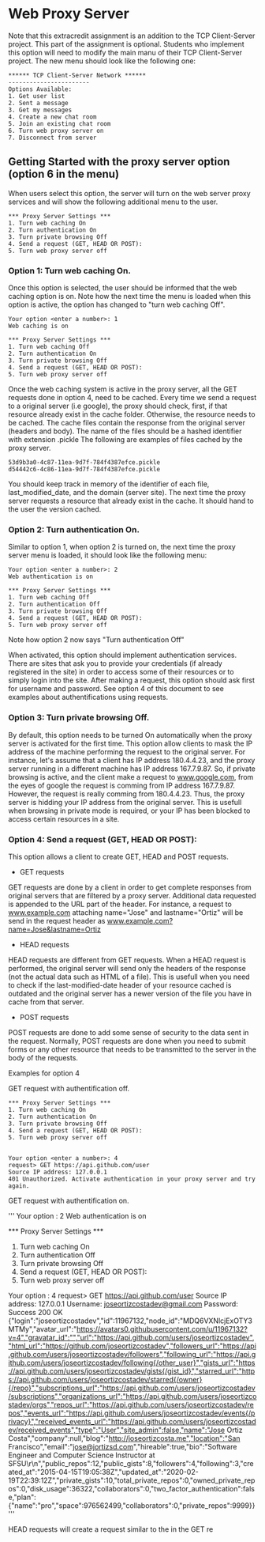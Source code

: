 # Web Proxy Server

Note that this extracredit assignment is an addition to the TCP Client-Server project. This part of the assignment is optional. Students who implement this option will need to modify the main manu of their TCP Client-Server project. The new menu should look like the following one: 

```
****** TCP Client-Server Network ******
-----------------------
Options Available:
1. Get user list
2. Sent a message
3. Get my messages
4. Create a new chat room
5. Join an existing chat room
6. Turn web proxy server on
7. Disconnect from server
```

## Getting Started with the proxy server option (option 6 in the menu)

When users select this option, the server will turn on the web server proxy services and will show the following additional menu to the user. 

```
*** Proxy Server Settings *** 
1. Turn web caching On
2. Turn authentication On
3. Turn private browsing Off
4. Send a request (GET, HEAD OR POST): 
5. Turn web proxy server off

```

### Option 1: Turn web caching On. 
  
Once this option is selected, the user should be informed that the web caching option is on. Note how the next time the 
menu is loaded when this option is active, the option has changed to "turn web caching Off". 
  
```
Your option <enter a number>: 1
Web caching is on

*** Proxy Server Settings *** 
1. Turn web caching Off
2. Turn authentication On
3. Turn private browsing Off
4. Send a request (GET, HEAD OR POST): 
5. Turn web proxy server off
```
Once the web caching system is active in the proxy server, all the GET requests done in option 4, need to be cached. Every time we send a request to a original server (i.e google), the proxy should check, first, if that resource already exist in the cache folder. Otherwise, the resource needs to be cached. The cache files contain the response from the original server (headers and body). The name of the files should be a hashed identifier with extension .pickle The following are examples of files cached by the proxy server. 

```
53d9b3a0-4c87-11ea-9d7f-784f4387efce.pickle
d54442c6-4c86-11ea-9d7f-784f4387efce.pickle
```
You should keep track in memory of the identifier of each file, last_modified_date, and the domain (server site). The next time the proxy server requests a resource that already exist in the cache. It should hand to the user the version cached. 

### Option 2: Turn authentication On.

Similar to option 1, when option 2 is turned on, the next time the proxy server menu is loaded, it should look like the following menu:

```
Your option <enter a number>: 2
Web authentication is on

*** Proxy Server Settings *** 
1. Turn web caching Off
2. Turn authentication Off
3. Turn private browsing Off
4. Send a request (GET, HEAD OR POST): 
5. Turn web proxy server off
```

Note how option 2 now says "Turn authentication Off"

When activated, this option should implement authentication services. There are sites that ask you to provide your credentials (if already registered in the site) in order to access some of their resources or to simply login into the site. After making a request, this option should ask first for username and password. See option 4 of this document to see examples about authentifications using requests.

### Option 3: Turn private browsing Off.

By default, this option needs to be turned On automatically when the proxy server is activated for the first time. This option allow clients to mask the IP address of the machine performing the request to the original server. For instance, let's assume that a client has IP address 180.4.4.23, and the proxy server running in a different machine has IP address 167.7.9.87. So, if private browsing is active, and the client make a request to www.google.com, from the eyes of google the request is comming from IP address 167.7.9.87. However, the request is really comming from 180.4.4.23. Thus, the proxy server is hidding your IP address from the original server. This is usefull when browsing in private mode is required, or your IP has been blocked to access certain resources in a site. 

### Option 4: Send a request (GET, HEAD OR POST): 

This option allows a client to create GET, HEAD and POST requests. 

* GET requests 

GET requests are done by a client in order to get complete responses from original servers that are filtered by a proxy server. Additional data requested is appended to the URL part of the header. For instance, a request to www.example.com attaching name="Jose" and lastname="Ortiz" will be send in the request header as www.example.com?name=Jose&lastname=Ortiz 

* HEAD requests

HEAD requests are different from GET requests. When a HEAD request is performed, the original server will send only the headers of the response (not the actual data such as HTML of a file). This is usefull when you need to check if the last-modified-date header of your resource cached is outdated and the original server has a newer version of the file you have in cache from that server. 

* POST requests

POST requests are done to add some sense of security to the data sent in the request. Normally, POST requests are done when you need to submit forms or any other resource that needs to be transmitted to the server in the body of the requests. 

Examples for option 4 

GET request with authentification off.

```
*** Proxy Server Settings *** 
1. Turn web caching On
2. Turn authentication On
3. Turn private browsing Off
4. Send a request (GET, HEAD OR POST): 
5. Turn web proxy server off


Your option <enter a number>: 4
request> GET https://api.github.com/user
Source IP address: 127.0.0.1
401 Unauthorized. Activate authentication in your proxy server and try again.
```

GET request with authentification on.

'''
Your option <enter a number>: 2
Web authentication is on

*** Proxy Server Settings *** 
1. Turn web caching On
2. Turn authentication Off
3. Turn private browsing Off
4. Send a request (GET, HEAD OR POST): 
5. Turn web proxy server off


Your option <enter a number>: 4
request> GET https://api.github.com/user
Source IP address: 127.0.0.1
Username: joseortizcostadev@gmail.com
Password: 
Success 200 OK
{"login":"joseortizcostadev","id":11967132,"node_id":"MDQ6VXNlcjExOTY3MTMy","avatar_url":"https://avatars0.githubusercontent.com/u/11967132?v=4","gravatar_id":"","url":"https://api.github.com/users/joseortizcostadev","html_url":"https://github.com/joseortizcostadev","followers_url":"https://api.github.com/users/joseortizcostadev/followers","following_url":"https://api.github.com/users/joseortizcostadev/following{/other_user}","gists_url":"https://api.github.com/users/joseortizcostadev/gists{/gist_id}","starred_url":"https://api.github.com/users/joseortizcostadev/starred{/owner}{/repo}","subscriptions_url":"https://api.github.com/users/joseortizcostadev/subscriptions","organizations_url":"https://api.github.com/users/joseortizcostadev/orgs","repos_url":"https://api.github.com/users/joseortizcostadev/repos","events_url":"https://api.github.com/users/joseortizcostadev/events{/privacy}","received_events_url":"https://api.github.com/users/joseortizcostadev/received_events","type":"User","site_admin":false,"name":"Jose Ortiz Costa","company":null,"blog":"http://joseortizcosta.me","location":"San Francisco","email":"jose@jortizsd.com","hireable":true,"bio":"Software Engineer and Computer Science Instructor at SFSU\r\n","public_repos":12,"public_gists":8,"followers":4,"following":3,"created_at":"2015-04-15T19:05:38Z","updated_at":"2020-02-19T22:39:12Z","private_gists":10,"total_private_repos":0,"owned_private_repos":0,"disk_usage":36322,"collaborators":0,"two_factor_authentication":false,"plan":{"name":"pro","space":976562499,"collaborators":0,"private_repos":9999}}
'''





HEAD requests will create a request similar to the  in the GET re







  
